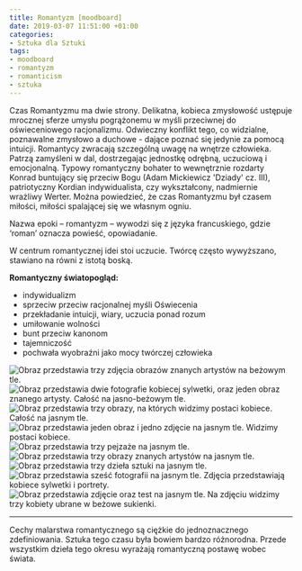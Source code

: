 ```yaml
---
title: Romantyzm [moodboard]
date: 2019-03-07 11:51:00 +01:00
categories:
- Sztuka dla Sztuki
tags:
- moodboard
- romantyzm
- romanticism
- sztuka
---
```


Czas Romantyzmu ma dwie strony. Delikatna, kobieca zmysłowość ustępuje mrocznej sferze umysłu pogrążonemu w myśli przeciwnej do oświeceniowego racjonalizmu. Odwieczny konflikt tego, co widzialne, poznawalne zmysłowo a duchowe - dające poznać się jedynie za pomocą intuicji. Romantycy zwracają szczególną uwagę na wnętrze człowieka. Patrzą zamyśleni w dal, dostrzegając jednostkę odrębną, uczuciową i emocjonalną. Typowy romantyczny bohater to wewnętrznie rozdarty Konrad buntujący się przeciw Bogu (Adam Mickiewicz 'Dziady' cz. III), patriotyczny Kordian indywidualista, czy wykształcony, nadmiernie wrażliwy Werter. Można powiedzieć, że czas Romantyzmu był czasem miłości, miłości spalającej się we własnym ogniu.

Nazwa epoki – romantyzm – wywodzi się z języka francuskiego, gdzie ‘roman’ oznacza powieść, opowiadanie. 

W centrum romantycznej idei stoi uczucie. Twórcę często wywyższano, stawiano na równi z istotą boską. 

**Romantyczny światopogląd:**

* indywidualizm
* sprzeciw przeciw racjonalnej myśli Oświecenia
* przekładanie intuicji, wiary, uczucia ponad rozum
* umiłowanie wolności
* bunt przeciw kanonom
* tajemniczość
* pochwała wyobraźni jako mocy twórczej człowieka


![Obraz przedstawia trzy zdjęcia obrazów znanych artystów na beżowym tle.](https://assets0.ello.co/uploads/asset/attachment/9160579/ello-optimized-701823fc.jpg)
![Obraz przedstawia dwie fotografie kobiecej sylwetki, oraz jeden obraz znanego artysty. Całość na jasno-beżowym tle.](https://assets1.ello.co/uploads/asset/attachment/9160582/ello-optimized-1cf16bd4.jpg)
![Obraz przedstawia trzy obrazy, na których widzimy postaci kobiece. Całość na jasnym tle.](https://assets2.ello.co/uploads/asset/attachment/9160584/ello-optimized-632aefad.jpg)
![Obraz przedstawia jeden obraz i jedno zdjęcie na jasnym tle. Widzimy postaci kobiece. ](https://assets0.ello.co/uploads/asset/attachment/9160588/ello-optimized-bbbced19.jpg)
![Obraz przedstawia trzy pejzaże na jasnym tle.](https://assets0.ello.co/uploads/asset/attachment/9160590/ello-optimized-ee2febfa.jpg)
![Obraz przedstawia trzy obrazy znanych artystów na jasnym tle.](https://assets2.ello.co/uploads/asset/attachment/9160591/ello-optimized-1dd36447.jpg)
![Obraz przedstawia trzy dzieła sztuki na jasnym tle.](https://assets1.ello.co/uploads/asset/attachment/9160592/ello-optimized-b4616f6f.jpg)
![Obraz przedstawia sześć fotografii na jasnym tle. Zdjęcia przedstawiają kobiece sylwetki i portrety.](https://assets1.ello.co/uploads/asset/attachment/9160593/ello-optimized-bd708eb4.jpg)
![Obraz przedstawia zdjęcie oraz test na jasnym tle. Na zdjęciu widzimy trzy kobiety ubrane w beżowe sukienki.](https://assets0.ello.co/uploads/asset/attachment/9160596/ello-optimized-6bff45fc.jpg)

-------------------

Cechy malarstwa romantycznego są ciężkie do jednoznacznego zdefiniowania. Sztuka tego czasu była bowiem bardzo różnorodna. Przede wszystkim dzieła tego okresu wyrażają romantyczną postawę wobec świata.